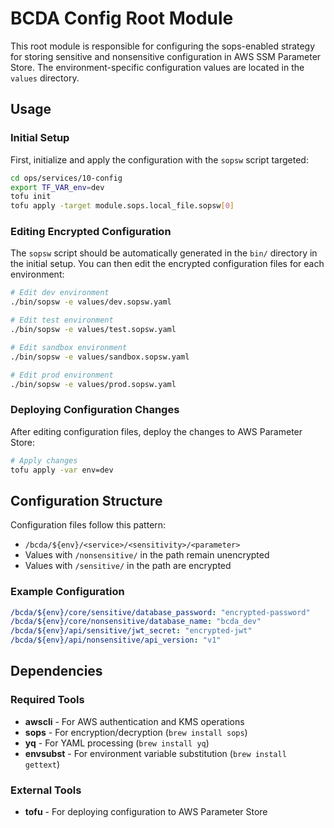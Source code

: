 # BCDA Config Root Module

This root module is responsible for configuring the sops-enabled strategy for storing sensitive and nonsensitive configuration in AWS SSM Parameter Store.
The environment-specific configuration values are located in the `values` directory.

## Usage

### Initial Setup

First, initialize and apply the configuration with the `sopsw` script targeted:

```bash
cd ops/services/10-config
export TF_VAR_env=dev
tofu init
tofu apply -target module.sops.local_file.sopsw[0]
```

### Editing Encrypted Configuration

The `sopsw` script should be automatically generated in the `bin/` directory in the initial setup. You can then edit the encrypted configuration files for each environment:

```bash
# Edit dev environment
./bin/sopsw -e values/dev.sopsw.yaml

# Edit test environment
./bin/sopsw -e values/test.sopsw.yaml

# Edit sandbox environment
./bin/sopsw -e values/sandbox.sopsw.yaml

# Edit prod environment
./bin/sopsw -e values/prod.sopsw.yaml
```

### Deploying Configuration Changes

After editing configuration files, deploy the changes to AWS Parameter Store:

```bash
# Apply changes
tofu apply -var env=dev
```

## Configuration Structure

Configuration files follow this pattern:
- `/bcda/${env}/<service>/<sensitivity>/<parameter>`
- Values with `/nonsensitive/` in the path remain unencrypted
- Values with `/sensitive/` in the path are encrypted

### Example Configuration

```yaml
/bcda/${env}/core/sensitive/database_password: "encrypted-password"
/bcda/${env}/core/nonsensitive/database_name: "bcda_dev"
/bcda/${env}/api/sensitive/jwt_secret: "encrypted-jwt"
/bcda/${env}/api/nonsensitive/api_version: "v1"
```

## Dependencies

### Required Tools
- **awscli** - For AWS authentication and KMS operations
- **sops** - For encryption/decryption (`brew install sops`)
- **yq** - For YAML processing (`brew install yq`)
- **envsubst** - For environment variable substitution (`brew install gettext`)

### External Tools
- **tofu** - For deploying configuration to AWS Parameter Store
